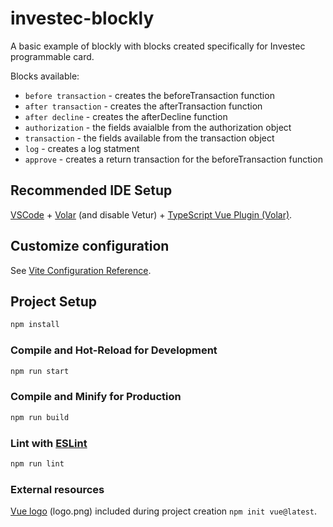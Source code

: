 # investec-blockly

A basic example of blockly with blocks created specifically for Investec programmable card.

Blocks available:
- `before transaction` - creates the beforeTransaction function
- `after transaction` - creates the afterTransaction function
- `after decline` - creates the afterDecline function
- `authorization` - the fields avaialble from the authorization object
- `transaction` - the fields available from the transaction object
- `log` - creates a log statment
- `approve` - creates a return transaction for the beforeTransaction function

## Recommended IDE Setup

[VSCode](https://code.visualstudio.com/) + [Volar](https://marketplace.visualstudio.com/items?itemName=Vue.volar) (and disable Vetur) + [TypeScript Vue Plugin (Volar)](https://marketplace.visualstudio.com/items?itemName=Vue.vscode-typescript-vue-plugin).

## Customize configuration

See [Vite Configuration Reference](https://vitejs.dev/config/).

## Project Setup

```sh
npm install
```

### Compile and Hot-Reload for Development

```sh
npm run start
```

### Compile and Minify for Production

```sh
npm run build
```

### Lint with [ESLint](https://eslint.org/)

```sh
npm run lint
```

### External resources
[Vue logo](https://github.com/vuejs/art) (logo.png) included during project creation `npm init vue@latest`.